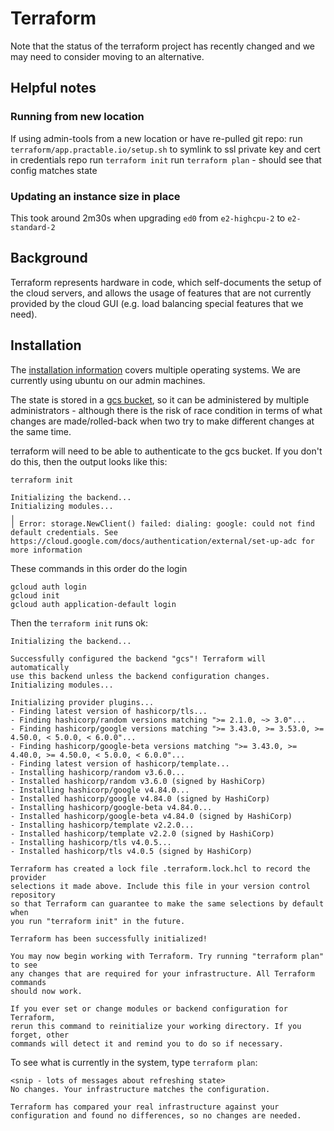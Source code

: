 # Terraform

Note that the status of the terraform project has recently changed and we may need to consider moving to an alternative.

## Helpful notes

### Running from new location

If using admin-tools from a new location or have re-pulled git repo:
run `terraform/app.practable.io/setup.sh` to symlink to ssl private key and cert in credentials repo
run `terraform init`
run `terraform plan` - should see that config matches state

### Updating an instance size in place

This took around 2m30s when upgrading `ed0` from `e2-highcpu-2` to `e2-standard-2`

## Background

Terraform represents hardware in code, which self-documents the setup of the cloud servers, and allows the usage of features that are not currently provided by the cloud GUI (e.g. load balancing special features that we need).

## Installation

The [installation information](https://developer.hashicorp.com/terraform/tutorials/aws-get-started/install-cli) covers multiple operating systems. We are currently using ubuntu on our admin machines.

The state is stored in a [gcs bucket](https://cloud.google.com/docs/terraform/resource-management/store-state), so it can be administered by multiple administrators - although there is the risk of race condition in terms of what changes are made/rolled-back when two try to make different changes at the same time.

terraform will need to be able to authenticate to the gcs bucket. If you don't do this, then the output looks like this:

```
terraform init   

Initializing the backend...
Initializing modules...
╷
│ Error: storage.NewClient() failed: dialing: google: could not find default credentials. See https://cloud.google.com/docs/authentication/external/set-up-adc for more information
```

These commands in this order do the login
```
gcloud auth login
gcloud init
gcloud auth application-default login
```

Then the `terraform init` runs ok:

```
Initializing the backend...

Successfully configured the backend "gcs"! Terraform will automatically
use this backend unless the backend configuration changes.
Initializing modules...

Initializing provider plugins...
- Finding latest version of hashicorp/tls...
- Finding hashicorp/random versions matching ">= 2.1.0, ~> 3.0"...
- Finding hashicorp/google versions matching ">= 3.43.0, >= 3.53.0, >= 4.50.0, < 5.0.0, < 6.0.0"...
- Finding hashicorp/google-beta versions matching ">= 3.43.0, >= 4.40.0, >= 4.50.0, < 5.0.0, < 6.0.0"...
- Finding latest version of hashicorp/template...
- Installing hashicorp/random v3.6.0...
- Installed hashicorp/random v3.6.0 (signed by HashiCorp)
- Installing hashicorp/google v4.84.0...
- Installed hashicorp/google v4.84.0 (signed by HashiCorp)
- Installing hashicorp/google-beta v4.84.0...
- Installed hashicorp/google-beta v4.84.0 (signed by HashiCorp)
- Installing hashicorp/template v2.2.0...
- Installed hashicorp/template v2.2.0 (signed by HashiCorp)
- Installing hashicorp/tls v4.0.5...
- Installed hashicorp/tls v4.0.5 (signed by HashiCorp)

Terraform has created a lock file .terraform.lock.hcl to record the provider
selections it made above. Include this file in your version control repository
so that Terraform can guarantee to make the same selections by default when
you run "terraform init" in the future.

Terraform has been successfully initialized!

You may now begin working with Terraform. Try running "terraform plan" to see
any changes that are required for your infrastructure. All Terraform commands
should now work.

If you ever set or change modules or backend configuration for Terraform,
rerun this command to reinitialize your working directory. If you forget, other
commands will detect it and remind you to do so if necessary.
```

To see what is currently in the system, type `terraform plan`:

```
<snip - lots of messages about refreshing state>
No changes. Your infrastructure matches the configuration.

Terraform has compared your real infrastructure against your configuration and found no differences, so no changes are needed.
```